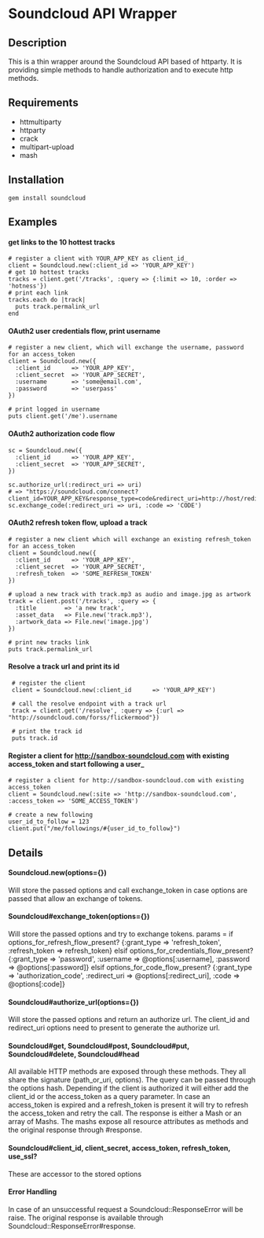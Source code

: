 # Soundcloud API Wrapper
## Description
This is a thin wrapper around the Soundcloud API based of httparty.
It is providing simple methods to handle authorization and to execute http methods.

## Requirements
* httmultiparty
* httparty
* crack
* multipart-upload
* mash

## Installation
    gem install soundcloud

## Examples
#### get links to the 10 hottest tracks
    # register a client with YOUR_APP_KEY as client_id_
    client = Soundcloud.new(:client_id => 'YOUR_APP_KEY')
    # get 10 hottest tracks
    tracks = client.get('/tracks', :query => {:limit => 10, :order => 'hotness'})
    # print each link
    tracks.each do |track|
      puts track.permalink_url
    end
  
#### OAuth2 user credentials flow, print username
    # register a new client, which will exchange the username, password for an access_token
    client = Soundcloud.new({
      :client_id      => 'YOUR_APP_KEY',
      :client_secret  => 'YOUR_APP_SECRET',
      :username       => 'some@email.com',
      :password       => 'userpass'
    })
    
    # print logged in username
    puts client.get('/me').username
    
#### OAuth2 authorization code flow
    sc = Soundcloud.new({
      :client_id      => 'YOUR_APP_KEY',
      :client_secret  => 'YOUR_APP_SECRET',
    })
    
    sc.authorize_url(:redirect_uri => uri)
    # => "https://soundcloud.com/connect?client_id=YOUR_APP_KEY&response_type=code&redirect_uri=http://host/redirect"
    sc.exchange_code(:redirect_uri => uri, :code => 'CODE')

#### OAuth2 refresh token flow, upload a track
    # register a new client which will exchange an existing refresh_token for an access_token
    client = Soundcloud.new({
      :client_id      => 'YOUR_APP_KEY',
      :client_secret  => 'YOUR_APP_SECRET',
      :refresh_token  => 'SOME_REFRESH_TOKEN'
    })
    
    # upload a new track with track.mp3 as audio and image.jpg as artwork
    track = client.post('/tracks', :query => {
      :title        => 'a new track',
      :asset_data   => File.new('track.mp3'),
      :artwork_data => File.new('image.jpg')
    })
    
    # print new tracks link
    puts track.permalink_url

#### Resolve a track url and print its id
     # register the client
     client = Soundcloud.new(:client_id      => 'YOUR_APP_KEY')
     
     # call the resolve endpoint with a track url
     track = client.get('/resolve', :query => {:url => "http://soundcloud.com/forss/flickermood"})
     
     # print the track id
     puts track.id

#### Register a client for http://sandbox-soundcloud.com with existing access_token and start following a user_
    # register a client for http://sandbox-soundcloud.com with existing access_token
    client = Soundcloud.new(:site => 'http://sandbox-soundcloud.com', :access_token => 'SOME_ACCESS_TOKEN')
    
    # create a new following
    user_id_to_follow = 123
    client.put("/me/followings/#{user_id_to_follow}")

## Details
#### Soundcloud.new(options={})
Will store the passed options and call exchange_token in case options are passed that allow an exchange of tokens.

#### Soundcloud#exchange_token(options={})
Will store the passed options and try to exchange tokens.
params = if options_for_refresh_flow_present?
  {:grant_type => 'refresh_token',      :refresh_token => refresh_token}
elsif options_for_credentials_flow_present?
  {:grant_type => 'password',           :username      => @options[:username],     :password => @options[:password]}
elsif options_for_code_flow_present?
  {:grant_type => 'authorization_code', :redirect_uri  => @options[:redirect_uri], :code => @options[:code]}
  
#### Soundcloud#authorize_url(options={})
Will store the passed options and return an authorize url.
The client_id and redirect_uri options need to present to generate the authorize url.

#### Soundcloud#get, Soundcloud#post, Soundcloud#put, Soundcloud#delete, Soundcloud#head
All available HTTP methods are exposed through these methods. They all share the signature (path_or_uri, options).
The query can be passed through the options hash. Depending if the client is authorized it will either add the client_id or the access_token as a query parameter.
In case an access_token is expired and a refresh_token is present it will try to refresh the access_token and retry the call.
The response is either a Mash or an array of Mashs. The mashs expose all resource attributes as methods and the original response through #response.

#### Soundcloud#client_id, client_secret, access_token, refresh_token, use_ssl?
These are accessor to the stored options

#### Error Handling
In case of an unsuccessful request a Soundcloud::ResponseError will be raise.
The original response is available through Soundcloud::ResponseError#response.